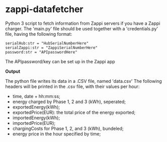 # zappi-datafetcher
Python 3 script to fetch information from Zappi servers if you have a Zappi charger.
The 'main.py' file should be used together with a 'credentials.py' file, having the following format:
```
serialHub:str = "HubSerialNumberHere"
serialZappi:str = "ZappiSerialNumberHere" 
password:str = "APIpasswordHere"
```
The APIpassword/key can be set up in the Zappi app

**Output**

The python file writes its data in a .CSV file, named 'data.csv'
The following headers will be printed in the .csv file, with their values per hour:
- time, date + hh:mm:ss;
- energy charged by Phase 1, 2 and 3 (kWh), seperated;
- exportedEnergy(kWh);
- exportedPrice(EUR): the total price of the energy exported;
- importedEnergy(kWh);
- importedPrice(EUR);	
- chargingCosts for Phase 1, 2, and 3 (kWh), bundeled;	
- energy price in the hour specified by time;
